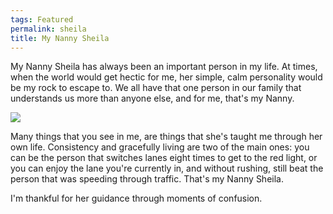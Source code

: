 ```yaml
---
tags: Featured
permalink: sheila
title: My Nanny Sheila
---
```


My Nanny Sheila has always been an important person in my life. At times, when the world would get hectic for me, her simple, calm personality would be my rock to escape to. We all have that one person in our family that understands us more than anyone else, and for me, that's my Nanny. 

![][image-1]

Many things that you see in me, are things that she's taught me through her own life. Consistency and gracefully living are two of the main ones: you can be the person that switches lanes eight times to get to the red light, or you can enjoy the lane you're currently in, and without rushing, still beat the person that was speeding through traffic. That's my Nanny Sheila. 

I'm thankful for her guidance through moments of confusion.

[image-1]:	http://f.cl.ly/items/0c1k0N2b200Z2q3K1P31/Image.jpg
